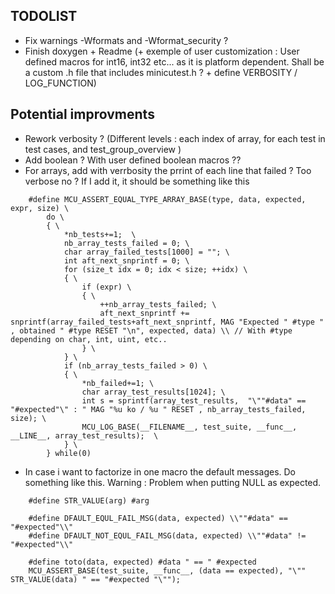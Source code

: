 TODOLIST
---

- Fix warnings -Wformats and -Wformat_security ?
- Finish doxygen + Readme (+ exemple of user customization : User defined macros for int16, int32 etc... as it is platform dependent. Shall be a custom .h file that includes minicutest.h ? + define VERBOSITY / LOG_FUNCTION)



Potential improvments
---

- Rework verbosity ? (Different levels : each index of array, for each test in test cases, and test_group_overview )
- Add boolean ? With user defined boolean macros ??
- For arrays, add with verrbosity the prrint of each line that failed ? Too verbose no  ? If I add it, it should be something like this

```
	#define MCU_ASSERT_EQUAL_TYPE_ARRAY_BASE(type, data, expected, expr, size) \
    	do \
    	{ \
            *nb_tests+=1;  \
        	nb_array_tests_failed = 0; \
        	char array_failed_tests[1000] = ""; \
        	int aft_next_snprintf = 0; \
        	for (size_t idx = 0; idx < size; ++idx) \
        	{ \
            	if (expr) \
            	{ \
                	++nb_array_tests_failed; \
                	aft_next_snprintf += snprintf(array_failed_tests+aft_next_snprintf, MAG "Expected " #type " , obtained " #type RESET "\n", expected, data) \\ // With #type depending on char, int, uint, etc..
            	} \
        	} \
        	if (nb_array_tests_failed > 0) \
        	{ \
                *nb_failed+=1; \
            	char array_test_results[1024]; \
            	int s = sprintf(array_test_results,  "\""#data" == "#expected"\" : " MAG "%u ko / %u " RESET , nb_array_tests_failed, size); \
            	MCU_LOG_BASE(__FILENAME__, test_suite, __func__, __LINE__, array_test_results);  \
        	} \
    	} while(0)
```

- In case i want to factorize in one macro the default messages. Do something like this. Warning : Problem when putting NULL as expected.

```
	#define STR_VALUE(arg) #arg

	#define DFAULT_EQUL_FAIL_MSG(data, expected) \\""#data" == "#expected"\\"
	#define DFAULT_NOT_EQUL_FAIL_MSG(data, expected) \\""#data" != "#expected"\\"

	#define toto(data, expected) #data " == " #expected
	MCU_ASSERT_BASE(test_suite, __func__, (data == expected), "\"" STR_VALUE(data) " == "#expected "\""); 

```